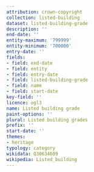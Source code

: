 ```yaml
---
attribution: crown-copyright
collection: listed-building
dataset: listed-building-grade
description: ''
end-date: ''
entity-maximum: '799999'
entity-minimum: '700000'
entry-date: ''
fields:
- field: end-date
- field: entity
- field: entry-date
- field: listed-building-grade
- field: name
- field: start-date
key-field: ''
licence: ogl3
name: Listed building grade
paint-options: ''
plural: Listed building grades
prefix: ''
start-date: ''
themes:
- heritage
typology: category
wikidata: Q30634609
wikipedia: Listed_building
---
```


